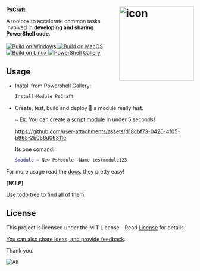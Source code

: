 <h1> <img align="right" src="https://github.com/user-attachments/assets/0584a9ee-99a2-4b4b-bfa8-47285f0abdde" width="200" height="200" alt="icon" /></h1>

<div align="Left">
  <a href="https://www.powershellgallery.com/packages/PsCraft"><b>PsCraft</b></a>
  <p>
    A toolbox to accelerate common tasks involved in <b>developing and sharing PowerShell code</b>.
    </br></br>
    <a href="https://github.com/alainQtec/PsCraft/actions/workflows/Build_on_windows.yaml">
    <img src="https://github.com/alainQtec/PsCraft/actions/workflows/Build_on_windows.yaml/badge.svg" alt="Build on Windows"/>
    </a>
    <a href="https://github.com/alainQtec/PsCraft/actions/workflows/Build_on_Mac.yaml">
    <img src="https://github.com/alainQtec/PsCraft/actions/workflows/Build_on_Mac.yaml/badge.svg" alt="Build on MacOS"/>
    </a>
    <a href="https://github.com/alainQtec/PsCraft/actions/workflows/Build_on_Linux.yaml">
    <img src="https://github.com/alainQtec/PsCraft/actions/workflows/Build_on_Linux.yaml/badge.svg" alt="Build on Linux"/>
    </a>
    <a href="https://www.powershellgallery.com/packages/PsCraft">
    <img src="https://img.shields.io/powershellgallery/dt/PsCraft.svg?style=flat&logo=powershell&color=blue" alt="PowerShell Gallery" title="PowerShell Gallery" />
    </a>
  </p>
</div>

<h2><b>Usage</b></h2>

<ul>
<li>Install from Powershell Gallery:<br>

```PowerShell
Install-Module PsCraft
```

</li>
<li>Create, test, build and deploy 🚀 a module really fast.</br>
  <p>⤷ <b>Ex</b>: You can create a <a href="https://learn.microsoft.com/en-us/powershell/scripting/developer/module/how-to-write-a-powershell-script-module">script module</a> in under 5 seconds!</p>

https://github.com/user-attachments/assets/d18cbf73-0426-4f05-b965-2b056d06311e

Its one comand!

```PowerShell
$module = New-PsModule -Name testmodule123
```

</li>
</ul>

For more usage read the [docs](/docs/Readme.md). they pretty easy!

**[_W.I.P_]**

<p>Use <a href="https://marketplace.visualstudio.com/items?itemName=Gruntfuggly.todo-tree">todo tree</a> to find all of them.</p>

## License

<p>This project is licensed under the MIT License - Read
 <a href="https://alain.MIT-license.org">License</a> for details. </p>

<!--
## Sponsor?

If this tool saves your time and you want to support me;

<a href="https://www.paypal.com/donate/?hosted_button_id=3LA3EUKRU6722">
<img src="https://img.shields.io/static/v1?logo=paypal&label=PayPal&logoColor=white&message=Donate&color=00457C"/>
</a>
-->

[You can also share ideas, and provide feedback](https://github.com/alainQtec/PsCraft/discussions/2).

<!-- [![Contributors](https://contrib.rocks/image?repo=alainQtec/PsCraft)](https://github.com/alainQtec/PsCraft/graphs/contributors) -->

Thank you.

![Alt](https://repobeats.axiom.co/api/embed/9cbc0ffce6f62ace082852045cd005b5ad61cebd.svg "Repobeats analytics image")
